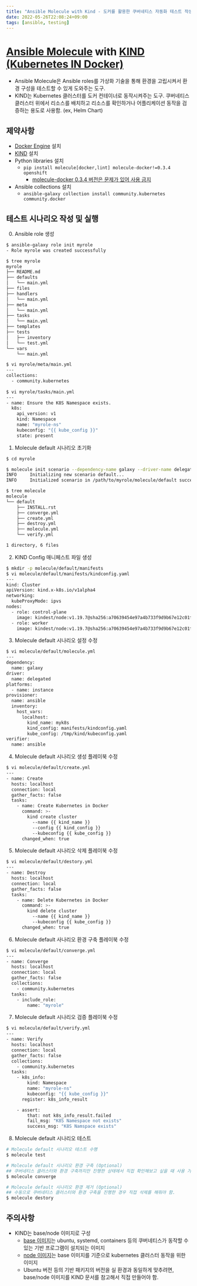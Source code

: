 ```yaml
---
title: "Ansible Molecule with Kind - 도커를 활용한 쿠버네티스 자동화 테스트 작성"
date: 2022-05-26T22:08:24+09:00
tags: [ansible, testing]
---
```


# [Ansible Molecule](https://github.com/ansible-community/molecule) with [KIND (Kubernetes IN Docker)](https://github.com/kubernetes-sigs/kind)

- Ansible Molecule은 Ansible roles를 가상화 기술을 통해 환경을 고립시켜서 환경 구성을 테스트할 수 있게 도와주는 도구.
- KIND는 Kubernetes 클러스터를 도커 컨테이너로 동작시켜주는 도구. 쿠버네티스 클러스터 위에서 리소스를 배치하고 리소스를 확인하거나 어플리케이션 동작을 검증하는 용도로 사용함. (ex, Helm Chart)

## 제약사항

- [Docker Engine](https://docs.docker.com/engine/install/) 설치
- [KIND](https://kind.sigs.k8s.io/docs/user/quick-start/#installation) 설치
- Python libraries 설치
    - `pip install molecule[docker,lint] molecule-docker!=0.3.4 openshift`
        - [molecule-docker 0.3.4 버전은 문제가 있어 사용 금지](https://github.com/ansible-community/molecule-docker/issues/57)
- Ansible collections 설치
    - `ansible-galaxy collection install community.kubernetes community.docker`


## 테스트 시나리오 작성 및 실행

0. Ansible role 생성

```sh
$ ansible-galaxy role init myrole
- Role myrole was created successfully

$ tree myrole
myrole
├── README.md
├── defaults
│   └── main.yml
├── files
├── handlers
│   └── main.yml
├── meta
│   └── main.yml
├── tasks
│   └── main.yml
├── templates
├── tests
│   ├── inventory
│   └── test.yml
└── vars
    └── main.yml

$ vi myrole/meta/main.yml
---
collections:
  - community.kubernetes
    
$ vi myrole/tasks/main.yml
---
- name: Ensure the K8S Namespace exists.
  k8s:
    api_version: v1
    kind: Namespace
    name: "myrole-ns"
    kubeconfig: "{{ kube_config }}"
    state: present
```

1. Molecule default 시나리오 초기화

```sh
$ cd myrole

$ molecule init scenario --dependency-name galaxy --driver-name delegated --provisioner-name ansible --verifier-name ansible default
INFO     Initializing new scenario default...
INFO     Initialized scenario in /path/to/myrole/molecule/default successfully.

$ tree molecule
molecule
└── default
    ├── INSTALL.rst
    ├── converge.yml
    ├── create.yml
    ├── destroy.yml
    ├── molecule.yml
    └── verify.yml

1 directory, 6 files
```

2. KIND Config 매니페스트 파일 생성

```sh
$ mkdir -p molecule/default/manifests
$ vi molecule/default/manifests/kindconfig.yaml
---
kind: Cluster
apiVersion: kind.x-k8s.io/v1alpha4
networking:
  kubeProxyMode: ipvs
nodes:
  - role: control-plane
    image: kindest/node:v1.19.7@sha256:a70639454e97a4b733f9d9b67e12c01f6b0297449d5b9cbbef87473458e26dca
  - role: worker
    image: kindest/node:v1.19.7@sha256:a70639454e97a4b733f9d9b67e12c01f6b0297449d5b9cbbef87473458e26dca
```

3. Molecule default 시나리오 설정 수정

```sh
$ vi molecule/default/molecule.yml
---
dependency:
  name: galaxy
driver:
  name: delegated
platforms:
  - name: instance
provisioner:
  name: ansible
  inventory:
    host_vars:
      localhost:
        kind_name: myk8s
        kind_config: manifests/kindconfig.yaml
        kube_config: /tmp/kind/kubeconfig.yaml
verifier:
  name: ansible
```

4. Molecule default 시나리오 생성 플레이북 수정

```sh
$ vi molecule/default/create.yml
---
- name: Create
  hosts: localhost
  connection: local
  gather_facts: false
  tasks:
    - name: Create Kubernetes in Docker
      command: >-
        kind create cluster
          --name {{ kind_name }}
          --config {{ kind_config }}
          --kubeconfig {{ kube_config }}
      changed_when: true
```

5. Molecule default 시나리오 삭제 플레이북 수정

```sh
$ vi molecule/default/destory.yml
---
- name: Destroy
  hosts: localhost
  connection: local
  gather_facts: false
  tasks:
    - name: Delete Kubernetes in Docker
      command: >-
        kind delete cluster
          --name {{ kind_name }}
          --kubeconfig {{ kube_config }}
      changed_when: true
```

6. Molecule default 사나리오 환경 구축 플레이북 수정

```sh
$ vi molecule/default/converge.yml
---
- name: Converge
  hosts: localhost
  connection: local
  gather_facts: false
  collections:
    - community.kubernetes
  tasks:
    - include_role:
        name: "myrole"
```

7. Molecule default 시나리오 검증 플레이북 수정

```sh
$ vi molecule/default/verify.yml
---
- name: Verify
  hosts: localhost
  connection: local
  gather_facts: false
  collections:
    - community.kubernetes
  tasks:
    - k8s_info:
        kind: Namespace
        name: "myrole-ns"
        kubeconfig: "{{ kube_config }}"
      register: k8s_info_result

    - assert:
        that: not k8s_info_result.failed
        fail_msg: "K8S Namespace not exists"
        success_msg: "K8S Namspace exists"
```

8. Molecule default 시나리오 테스트

```sh
# Molecule default 시나리오 테스트 수행
$ molecule test

# Molecule default 시나리오 환경 구축 (Optional)
## 쿠버네티스 클러스터와 환경 구축까지만 진행한 상태에서 직접 확인해보고 싶을 때 사용 가능
$ molecule converge

# Molecule default 시나리오 환경 제거 (Optional)
## 수동으로 쿠버네티스 클러스터와 환경 구축을 진행한 경우 직접 삭제를 해줘야 함.
$ molecule destory
```
## 주의사항

- KIND는 base/node 이미지로 구성
    - [base 이미지](https://kind.sigs.k8s.io/docs/design/base-image/)는 ubuntu, systemd, containers 등의 쿠버네티스가 동작할 수 있는 기반 프로그램이 설치되는 이미지
    - [node 이미지](https://kind.sigs.k8s.io/docs/design/node-image/)는 base 이미지를 기준으로 kubernetes 클러스터 동작을 위한 이미지
    - Ubuntu 버전 등의 기반 패키지의 버전을 실 환경과 동일하게 맞추려면, base/node 이미지를 KIND 문서를 참고해서 직접 만들어야 함.
